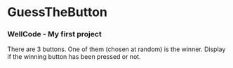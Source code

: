 # GuessTheButton
### WellCode - My first project
There are 3 buttons. One of them (chosen at random) is the winner. Display if the winning button has been pressed or not.
